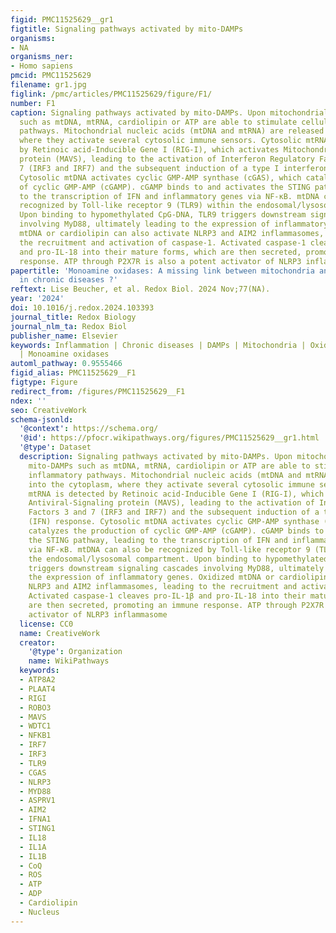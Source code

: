 ```yaml
---
figid: PMC11525629__gr1
figtitle: Signaling pathways activated by mito-DAMPs
organisms:
- NA
organisms_ner:
- Homo sapiens
pmcid: PMC11525629
filename: gr1.jpg
figlink: /pmc/articles/PMC11525629/figure/F1/
number: F1
caption: Signaling pathways activated by mito-DAMPs. Upon mitochondrial damage, mito-DAMPs
  such as mtDNA, mtRNA, cardiolipin or ATP are able to stimulate cellular inflammatory
  pathways. Mitochondrial nucleic acids (mtDNA and mtRNA) are released into the cytoplasm,
  where they activate several cytosolic immune sensors. Cytosolic mtRNA is detected
  by Retinoic acid-Inducible Gene I (RIG-I), which activates Mitochondrial Antiviral-Signaling
  protein (MAVS), leading to the activation of Interferon Regulatory Factors 3 and
  7 (IRF3 and IRF7) and the subsequent induction of a type I interferon (IFN) response.
  Cytosolic mtDNA activates cyclic GMP-AMP synthase (cGAS), which catalyzes the production
  of cyclic GMP-AMP (cGAMP). cGAMP binds to and activates the STING pathway, leading
  to the transcription of IFN and inflammatory genes via NF-κB. mtDNA can also be
  recognized by Toll-like receptor 9 (TLR9) within the endosomal/lysosomal compartment.
  Upon binding to hypomethylated CpG-DNA, TLR9 triggers downstream signaling cascades
  involving MyD88, ultimately leading to the expression of inflammatory genes. Oxidized
  mtDNA or cardiolipin can also activate NLRP3 and AIM2 inflammasomes, leading to
  the recruitment and activation of caspase-1. Activated caspase-1 cleaves pro-IL-1β
  and pro-IL-18 into their mature forms, which are then secreted, promoting an immune
  response. ATP through P2X7R is also a potent activator of NLRP3 inflammasome
papertitle: 'Monoamine oxidases: A missing link between mitochondria and inflammation
  in chronic diseases ?'
reftext: Lise Beucher, et al. Redox Biol. 2024 Nov;77(NA).
year: '2024'
doi: 10.1016/j.redox.2024.103393
journal_title: Redox Biology
journal_nlm_ta: Redox Biol
publisher_name: Elsevier
keywords: Inflammation | Chronic diseases | DAMPs | Mitochondria | Oxidative stress
  | Monoamine oxidases
automl_pathway: 0.9555466
figid_alias: PMC11525629__F1
figtype: Figure
redirect_from: /figures/PMC11525629__F1
ndex: ''
seo: CreativeWork
schema-jsonld:
  '@context': https://schema.org/
  '@id': https://pfocr.wikipathways.org/figures/PMC11525629__gr1.html
  '@type': Dataset
  description: Signaling pathways activated by mito-DAMPs. Upon mitochondrial damage,
    mito-DAMPs such as mtDNA, mtRNA, cardiolipin or ATP are able to stimulate cellular
    inflammatory pathways. Mitochondrial nucleic acids (mtDNA and mtRNA) are released
    into the cytoplasm, where they activate several cytosolic immune sensors. Cytosolic
    mtRNA is detected by Retinoic acid-Inducible Gene I (RIG-I), which activates Mitochondrial
    Antiviral-Signaling protein (MAVS), leading to the activation of Interferon Regulatory
    Factors 3 and 7 (IRF3 and IRF7) and the subsequent induction of a type I interferon
    (IFN) response. Cytosolic mtDNA activates cyclic GMP-AMP synthase (cGAS), which
    catalyzes the production of cyclic GMP-AMP (cGAMP). cGAMP binds to and activates
    the STING pathway, leading to the transcription of IFN and inflammatory genes
    via NF-κB. mtDNA can also be recognized by Toll-like receptor 9 (TLR9) within
    the endosomal/lysosomal compartment. Upon binding to hypomethylated CpG-DNA, TLR9
    triggers downstream signaling cascades involving MyD88, ultimately leading to
    the expression of inflammatory genes. Oxidized mtDNA or cardiolipin can also activate
    NLRP3 and AIM2 inflammasomes, leading to the recruitment and activation of caspase-1.
    Activated caspase-1 cleaves pro-IL-1β and pro-IL-18 into their mature forms, which
    are then secreted, promoting an immune response. ATP through P2X7R is also a potent
    activator of NLRP3 inflammasome
  license: CC0
  name: CreativeWork
  creator:
    '@type': Organization
    name: WikiPathways
  keywords:
  - ATP8A2
  - PLAAT4
  - RIGI
  - ROBO3
  - MAVS
  - WDTC1
  - NFKB1
  - IRF7
  - IRF3
  - TLR9
  - CGAS
  - NLRP3
  - MYD88
  - ASPRV1
  - AIM2
  - IFNA1
  - STING1
  - IL18
  - IL1A
  - IL1B
  - CoQ
  - ROS
  - ATP
  - ADP
  - Cardiolipin
  - Nucleus
---
```

